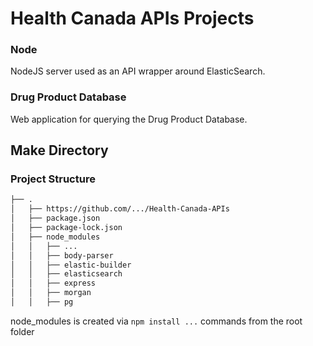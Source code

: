 # Health Canada APIs Projects

### Node
NodeJS server used as an API wrapper around ElasticSearch.

### Drug Product Database
Web application for querying the Drug Product Database.

## Make Directory
### Project Structure
```bash
├── .
│   ├── https://github.com/.../Health-Canada-APIs
│   ├── package.json
│   ├── package-lock.json
│   ├── node_modules
│   │   ├── ...
│   │   ├── body-parser
│   │   ├── elastic-builder
│   │   ├── elasticsearch
│   │   ├── express
│   │   ├── morgan
│   │   ├── pg
```
node_modules is created via `npm install ...` commands from the root folder

